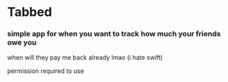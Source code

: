 # Tabbed

### simple app for when you want to track how much your friends owe you 

when will they pay me back already lmao
(i hate swift)


permission required to use
